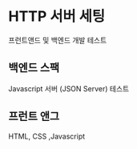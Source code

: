 # HTTP 서버 세팅
프런트앤드 및 백엔드 개발 테스트

## 백엔드 스팩
Javascript 서버 (JSON Server) 테스트

## 프런트 앤그
HTML, CSS ,Javascript
